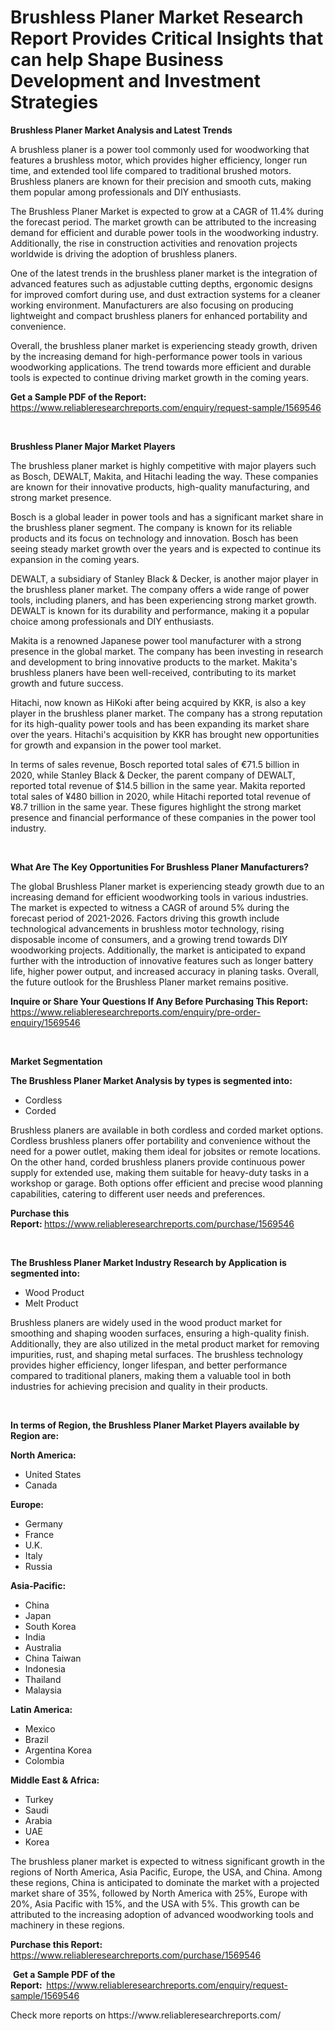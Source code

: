 <p><h1>Brushless Planer Market Research Report Provides Critical Insights that can help Shape Business Development and Investment Strategies</h1></p><p><strong>Brushless Planer Market Analysis and Latest Trends</strong></p>
<p><p>A brushless planer is a power tool commonly used for woodworking that features a brushless motor, which provides higher efficiency, longer run time, and extended tool life compared to traditional brushed motors. Brushless planers are known for their precision and smooth cuts, making them popular among professionals and DIY enthusiasts.</p><p>The Brushless Planer Market is expected to grow at a CAGR of 11.4% during the forecast period. The market growth can be attributed to the increasing demand for efficient and durable power tools in the woodworking industry. Additionally, the rise in construction activities and renovation projects worldwide is driving the adoption of brushless planers.</p><p>One of the latest trends in the brushless planer market is the integration of advanced features such as adjustable cutting depths, ergonomic designs for improved comfort during use, and dust extraction systems for a cleaner working environment. Manufacturers are also focusing on producing lightweight and compact brushless planers for enhanced portability and convenience.</p><p>Overall, the brushless planer market is experiencing steady growth, driven by the increasing demand for high-performance power tools in various woodworking applications. The trend towards more efficient and durable tools is expected to continue driving market growth in the coming years.</p></p>
<p><strong>Get a Sample PDF of the Report:&nbsp;</strong> <a href="https://www.reliableresearchreports.com/enquiry/request-sample/1569546">https://www.reliableresearchreports.com/enquiry/request-sample/1569546</a></p>
<p>&nbsp;</p>
<p><strong>Brushless Planer Major Market Players</strong></p>
<p><p>The brushless planer market is highly competitive with major players such as Bosch, DEWALT, Makita, and Hitachi leading the way. These companies are known for their innovative products, high-quality manufacturing, and strong market presence.</p><p>Bosch is a global leader in power tools and has a significant market share in the brushless planer segment. The company is known for its reliable products and its focus on technology and innovation. Bosch has been seeing steady market growth over the years and is expected to continue its expansion in the coming years.</p><p>DEWALT, a subsidiary of Stanley Black & Decker, is another major player in the brushless planer market. The company offers a wide range of power tools, including planers, and has been experiencing strong market growth. DEWALT is known for its durability and performance, making it a popular choice among professionals and DIY enthusiasts.</p><p>Makita is a renowned Japanese power tool manufacturer with a strong presence in the global market. The company has been investing in research and development to bring innovative products to the market. Makita's brushless planers have been well-received, contributing to its market growth and future success.</p><p>Hitachi, now known as HiKoki after being acquired by KKR, is also a key player in the brushless planer market. The company has a strong reputation for its high-quality power tools and has been expanding its market share over the years. Hitachi's acquisition by KKR has brought new opportunities for growth and expansion in the power tool market.</p><p>In terms of sales revenue, Bosch reported total sales of €71.5 billion in 2020, while Stanley Black & Decker, the parent company of DEWALT, reported total revenue of $14.5 billion in the same year. Makita reported total sales of ¥480 billion in 2020, while Hitachi reported total revenue of ¥8.7 trillion in the same year. These figures highlight the strong market presence and financial performance of these companies in the power tool industry.</p></p>
<p>&nbsp;</p>
<p><strong>What Are The Key Opportunities For Brushless Planer Manufacturers?</strong></p>
<p><p>The global Brushless Planer market is experiencing steady growth due to an increasing demand for efficient woodworking tools in various industries. The market is expected to witness a CAGR of around 5% during the forecast period of 2021-2026. Factors driving this growth include technological advancements in brushless motor technology, rising disposable income of consumers, and a growing trend towards DIY woodworking projects. Additionally, the market is anticipated to expand further with the introduction of innovative features such as longer battery life, higher power output, and increased accuracy in planing tasks. Overall, the future outlook for the Brushless Planer market remains positive.</p></p>
<p><strong>Inquire or Share Your Questions If Any Before Purchasing This Report:</strong> <a href="https://www.reliableresearchreports.com/enquiry/pre-order-enquiry/1569546">https://www.reliableresearchreports.com/enquiry/pre-order-enquiry/1569546</a></p>
<p>&nbsp;</p>
<p><strong>Market Segmentation</strong></p>
<p><strong>The Brushless Planer Market Analysis by types is segmented into:</strong></p>
<p><ul><li>Cordless</li><li>Corded</li></ul></p>
<p><p>Brushless planers are available in both cordless and corded market options. Cordless brushless planers offer portability and convenience without the need for a power outlet, making them ideal for jobsites or remote locations. On the other hand, corded brushless planers provide continuous power supply for extended use, making them suitable for heavy-duty tasks in a workshop or garage. Both options offer efficient and precise wood planning capabilities, catering to different user needs and preferences.</p></p>
<p><strong>Purchase this Report:&nbsp;</strong><a href="https://www.reliableresearchreports.com/purchase/1569546">https://www.reliableresearchreports.com/purchase/1569546</a></p>
<p>&nbsp;</p>
<p><strong>The Brushless Planer Market Industry Research by Application is segmented into:</strong></p>
<p><ul><li>Wood Product</li><li>Melt Product</li></ul></p>
<p><p>Brushless planers are widely used in the wood product market for smoothing and shaping wooden surfaces, ensuring a high-quality finish. Additionally, they are also utilized in the metal product market for removing impurities, rust, and shaping metal surfaces. The brushless technology provides higher efficiency, longer lifespan, and better performance compared to traditional planers, making them a valuable tool in both industries for achieving precision and quality in their products.</p></p>
<p>&nbsp;</p>
<p><strong>In terms of Region, the Brushless Planer Market Players available by Region are:</strong></p>
<p>
    <p> <strong> North America: </strong>
        <ul>
            <li>United States</li>
            <li>Canada</li>
        </ul>
        </p> 
    <p> <strong> Europe: </strong>
        <ul>
            <li>Germany</li>
            <li>France</li>
            <li>U.K.</li>
            <li>Italy</li>
            <li>Russia</li>
        </ul>
        </p> 
    <p> <strong> Asia-Pacific: </strong>
        <ul>
            <li>China</li>
            <li>Japan</li>
            <li>South Korea</li>
            <li>India</li>
            <li>Australia</li>
            <li>China Taiwan</li>
            <li>Indonesia</li>
            <li>Thailand</li>
            <li>Malaysia</li>
        </ul>
        </p> 
    <p> <strong> Latin America: </strong>
        <ul>
            <li>Mexico</li>
            <li>Brazil</li>
            <li>Argentina Korea</li>
            <li>Colombia</li>
        </ul>
        </p> 
    <p> <strong> Middle East & Africa: </strong>
        <ul>
            <li>Turkey</li>
            <li>Saudi</li>
            <li>Arabia</li>
            <li>UAE</li>
            <li>Korea</li>
        </ul>
    </p>
    </p>
<p><p>The brushless planer market is expected to witness significant growth in the regions of North America, Asia Pacific, Europe, the USA, and China. Among these regions, China is anticipated to dominate the market with a projected market share of 35%, followed by North America with 25%, Europe with 20%, Asia Pacific with 15%, and the USA with 5%. This growth can be attributed to the increasing adoption of advanced woodworking tools and machinery in these regions.</p></p>
<p><strong>Purchase this Report: </strong><a href="https://www.reliableresearchreports.com/purchase/1569546">https://www.reliableresearchreports.com/purchase/1569546</a></p>
<p>&nbsp;<strong>Get a Sample PDF of the Report:&nbsp;&nbsp;</strong><a href="https://www.reliableresearchreports.com/enquiry/request-sample/1569546">https://www.reliableresearchreports.com/enquiry/request-sample/1569546</a></p>
<p><strong></strong></p>
<p>Check more reports on https://www.reliableresearchreports.com/</p>